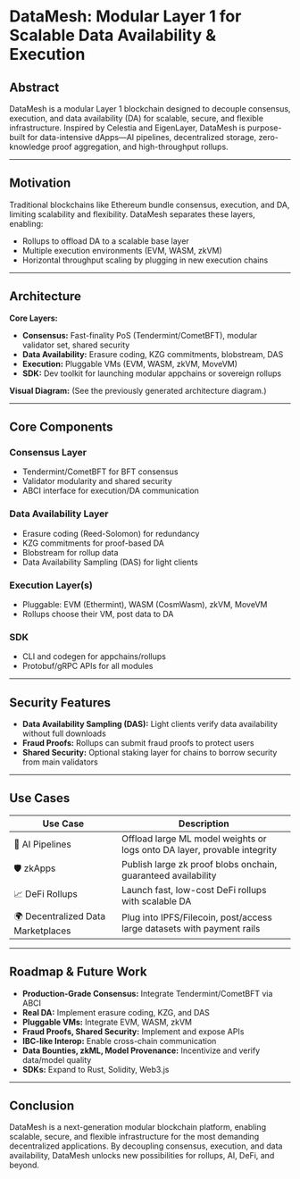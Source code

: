 # DataMesh: Modular Layer 1 for Scalable Data Availability & Execution

## Abstract

DataMesh is a modular Layer 1 blockchain designed to decouple consensus, execution, and data availability (DA) for scalable, secure, and flexible infrastructure. Inspired by Celestia and EigenLayer, DataMesh is purpose-built for data-intensive dApps—AI pipelines, decentralized storage, zero-knowledge proof aggregation, and high-throughput rollups.

---

## Motivation

Traditional blockchains like Ethereum bundle consensus, execution, and DA, limiting scalability and flexibility. DataMesh separates these layers, enabling:
- Rollups to offload DA to a scalable base layer
- Multiple execution environments (EVM, WASM, zkVM)
- Horizontal throughput scaling by plugging in new execution chains

---

## Architecture

**Core Layers:**
- **Consensus:** Fast-finality PoS (Tendermint/CometBFT), modular validator set, shared security
- **Data Availability:** Erasure coding, KZG commitments, blobstream, DAS
- **Execution:** Pluggable VMs (EVM, WASM, zkVM, MoveVM)
- **SDK:** Dev toolkit for launching modular appchains or sovereign rollups

**Visual Diagram:**
(See the previously generated architecture diagram.)

---

## Core Components

### Consensus Layer
- Tendermint/CometBFT for BFT consensus
- Validator modularity and shared security
- ABCI interface for execution/DA communication

### Data Availability Layer
- Erasure coding (Reed-Solomon) for redundancy
- KZG commitments for proof-based DA
- Blobstream for rollup data
- Data Availability Sampling (DAS) for light clients

### Execution Layer(s)
- Pluggable: EVM (Ethermint), WASM (CosmWasm), zkVM, MoveVM
- Rollups choose their VM, post data to DA

### SDK
- CLI and codegen for appchains/rollups
- Protobuf/gRPC APIs for all modules

---

## Security Features

- **Data Availability Sampling (DAS):** Light clients verify data availability without full downloads
- **Fraud Proofs:** Rollups can submit fraud proofs to protect users
- **Shared Security:** Optional staking layer for chains to borrow security from main validators

---

## Use Cases

| Use Case                        | Description                                                                 |
|----------------------------------|-----------------------------------------------------------------------------|
| 🧠 AI Pipelines                  | Offload large ML model weights or logs onto DA layer, provable integrity    |
| 🛡️ zkApps                        | Publish large zk proof blobs onchain, guaranteed availability               |
| 📈 DeFi Rollups                  | Launch fast, low-cost DeFi rollups with scalable DA                         |
| 🌍 Decentralized Data Marketplaces| Plug into IPFS/Filecoin, post/access large datasets with payment rails      |

---

## Roadmap & Future Work

- **Production-Grade Consensus:** Integrate Tendermint/CometBFT via ABCI
- **Real DA:** Implement erasure coding, KZG, and DAS
- **Pluggable VMs:** Integrate EVM, WASM, zkVM
- **Fraud Proofs, Shared Security:** Implement and expose APIs
- **IBC-like Interop:** Enable cross-chain communication
- **Data Bounties, zkML, Model Provenance:** Incentivize and verify data/model quality
- **SDKs:** Expand to Rust, Solidity, Web3.js

---

## Conclusion

DataMesh is a next-generation modular blockchain platform, enabling scalable, secure, and flexible infrastructure for the most demanding decentralized applications. By decoupling consensus, execution, and data availability, DataMesh unlocks new possibilities for rollups, AI, DeFi, and beyond. 